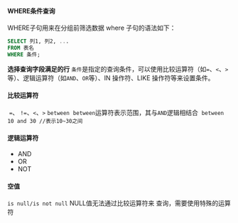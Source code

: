 #### WHERE条件查询
WHERE子句用来在分组前筛选数据
where 子句的语法如下：
```sql
SELECT 列1, 列2, ...
FROM 表名
WHERE 条件;
```
**选择查询字段满足的行**
`条件`是指定的查询条件，可以使用比较运算符（如`=`、`<`、`>`等）、逻辑运算符（如`AND`、`OR`等）、IN 操作符、LIKE 操作符等来设置条件。
#### 比较运算符
 `=`、 `!=`、`<`、`>` `between`
 `between`运算符表示范围，其与`AND`逻辑相结合
 `between 10 and 30 //表示10~30之间`
#### 逻辑运算符
- AND
- OR
- NOT
#### 空值
`is null/is not null`
NULL值无法通过比较运算符来 查询，需要使用特殊的运算符